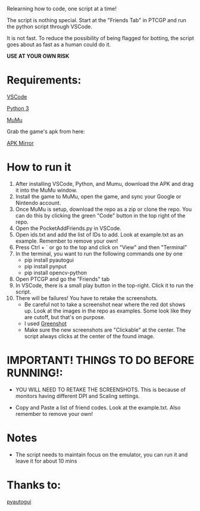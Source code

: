 Relearning how to code, one script at a time!

The script is nothing special. Start at the "Friends Tab" in PTCGP and run the python script through VSCode.

It is not fast. To reduce the possibility of being flagged for botting, the script goes about as fast as a human could do it.

**USE AT YOUR OWN RISK**

# Requirements:

[VSCode](https://code.visualstudio.com/)

[Python 3](https://www.python.org/downloads/windows/)

[MuMu](https://www.mumuplayer.com/)

Grab the game's apk from here:

[APK Mirror](https://www.apkmirror.com/)

# How to run it

  1. After installing VSCode, Python, and Mumu, download the APK and drag it into the MuMu window.
  2. Install the game to MuMu, open the game, and sync your Google or Nintendo account.
  3. Once MuMu is setup, download the repo as a zip or clone the repo. You can do this by clicking the green "Code" button in the top right of the repo.
  4. Open the PocketAddFriends.py in VSCode.
  5. Open ids.txt and add the list of IDs to add. Look at example.txt as an example. Remember to remove your own!
  6. Press Ctrl + ` or go to the top and click on "View" and then "Terminal"
  7. In the terminal, you want to run the following commands one by one
       - pip install pyautogui
       - pip install pynput
       - pip install opencv-python
  8. Open PTCGP and go the "Friends" tab
  9. In VSCode, there is a small play button in the top-right. Click it to run the script.
  10. There will be failures! You have to retake the screenshots.
        - Be careful not to take a screenshot near where the red dot shows up. Look at the images in the repo as examples. Some look like they are cutoff, but that's on purpose.
        - I used [Greenshot](https://getgreenshot.org/)
        - Make sure the new screenshots are "Clickable" at the center. The script always clicks at the center of the found image.

# IMPORTANT! THINGS TO DO BEFORE RUNNING!:

- YOU WILL NEED TO RETAKE THE SCREENSHOTS. This is because of monitors having different DPI and Scaling settings.

- Copy and Paste a list of friend codes. Look at the example.txt. Also remember to remove your own!

# Notes

- The script needs to maintain focus on the emulator, you can run it and leave it for about 10 mins

# Thanks to:

[pyautogui](https://github.com/asweigart/pyautogui)

